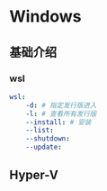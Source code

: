 # Windows



## 基础介绍



### wsl
```yaml
wsl:
    -d: # 指定发行版进入
    -l: # 查看所有发行版
    --install: # 安装
    --list:
    --shutdown:
    --update:
```






## Hyper-V